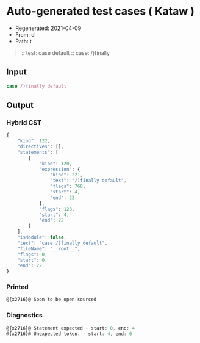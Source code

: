# Auto-generated test cases ( Kataw )
- Regenerated: 2021-04-09
- From: d
- Path: t
> :: test: case default
> :: case: /)finally
## Input

`````js
case /)finally default
`````

## Output

### Hybrid CST

```javascript
{
    "kind": 122,
    "directives": [],
    "statements": [
        {
            "kind": 120,
            "expression": {
                "kind": 221,
                "text": "/)finally default",
                "flags": 768,
                "start": 4,
                "end": 22
            },
            "flags": 128,
            "start": 4,
            "end": 22
        }
    ],
    "isModule": false,
    "text": "case /)finally default",
    "fileName": "__root__",
    "flags": 0,
    "start": 0,
    "end": 22
}
```

### Printed

```javascript
@{x2716}@ Soon to be open sourced
```

### Diagnostics

```javascript
@{x2716}@ Statement expected - start: 0, end: 4
@{x2716}@ Unexpected token. - start: 4, end: 6

```

